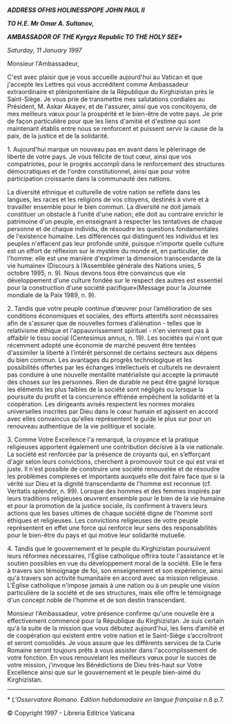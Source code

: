 ***ADDRESS OF******HIS HOLINESS******POPE JOHN PAUL II***

***TO H.E. Mr Omar A. Sultanov,***

***AMBASSADOR OF THE Kyrgyz Republic TO THE HOLY SEE\****

*Saturday, 11 January 1997*

Monsieur l'Ambassadeur,

C'est avec plaisir que je vous accueille aujourd'hui au Vatican et que j'accepte les Lettres qui vous accréditent comme Ambassadeur extraordinaire et plénipotentiaire de la République du Kirghizistan près le Saint-Siège. Je vous prie de transmettre mes salutations cordiales au Président, M. Askar Akayev, et de l'assurer, ainsi que vos concitoyens, de mes meilleurs vœux pour la prospérité et le bien-être de votre pays. Je prie de façon particulière pour que les liens d'amitié et d'estime qui sont maintenant établis entre nous se renforcent et puissent servir la cause de la paix, de la justice et de la solidarité.

1\. Aujourd'hui marque un nouveau pas en avant dans le pèlerinage de liberté de votre pays. Je vous félicite de tout cœur, ainsi que vos compatriotes, pour le progrès accompli dans le renforcement des structures démocratiques et de l'ordre constitutionnel, ainsi que pour votre participation croissante dans la communauté des nations.

La diversité ethnique et culturelle de votre nation se reflète dans les langues, les races et les religions de vos citoyens, destinés à vivre et à travailler ensemble pour le bien commun. La diversité ne doit jamais constituer un obstacle à l’unité d'une nation; elle doit au contraire enrichir le patrimoine d'un peuple, en enseignant à respecter les tentatives de chaque personne et de chaque individu, de résoudre les questions fondamentales de l'existence humaine. Les différences qui distinguent les individus et les peuples n'effacent pas leur profonde unité, puisque n’importe quelle culture est un effort de réflexion sur le mystère du monde et, en particulier, de l'homme: elle est une manière d'exprimer la dimension transcendante de la vie humaine» (Discours à l’Assemblée générale des Nations unies, 5 octobre 1995, n. 9). Nous devons tous être convaincus que «le développement d'une culture fondée sur le respect des autres est essentiel pour la construction d'une société pacifique»(Message pour la Journée mondiale de la Paix 1989, n. 9).

2\. Tandis que votre peuple continue d’œuvrer pour l’amélioration de ses conditions économiques et sociales, des efforts attentifs sont nécessaires afin de s'assurer que de nouvelles formes d’aliénation - telles que le relativisme éthique et l'appauvrissement spirituel - n'en viennent pas à affaiblir le tissu social (Centesimus annus, n. 19). Les sociétés qui n'ont que récemment adopté une économie de marché peuvent être tentées d'assimiler la liberté à l’intérêt personnel de certains secteurs aux dépens du bien commun. Les avantages du progrès technologique et les possibilités offertes par les échanges intellectuels et culturels ne devraient pas conduire à une nouvelle mentalité matérialiste qui accepte la primauté des choses sur les personnes. Rien de durable ne peut être gagné lorsque les éléments les plus faibles de la société sont négligés ou lorsque la poursuite du profit et la concurrence effrénée empêchent la solidarité et la coopération. Les dirigeants avisés respectent les normes morales universelles inscrites par Dieu dans le cœur humain et agissent en accord avec elles convaincus qu'elles représentent le guide le plus sur pour un renouveau authentique de la vie politique et sociale.

3\. Comme Votre Excellence l'a remarqué, la croyance et la pratique religieuses apportent également une contribution décisive à la vie nationale. La société est renforcée par la présence de croyants qui, en s’efforçant d'agir selon leurs convictions, cherchent à promouvoir tout ce qui est vrai et juste. Il n'est possible de construire une société renouvelée et de résoudre les problèmes complexes et importants auxquels elle doit faire face que si la vérité sur Dieu et la dignité transcendante de l'homme est reconnue (cf. Veritatis splendor, n. 99). Lorsque des hommes et des femmes inspirés par leurs traditions religieuses œuvrent ensemble pour le bien de la vie humaine et pour la promotion de la justice sociale, ils confirment à travers leurs actions que les bases ultimes de chaque société digne de l'homme sont éthiques et religieuses. Les convictions religieuses de votre peuple représentent en effet une force qui renforce leur sens des responsabilités pour le bien-être du pays et qui motive leur solidarité mutuelle.

4\. Tandis que le gouvernement et le peuple du Kirghizistan poursuivent leurs réformes nécessaires, l'Église catholique offrira toute l'assistance et le soutien possibles en vue du développement moral de la société. Elle le fera à travers son témoignage de foi, son enseignement et son expérience, ainsi qu'à travers son activité humanitaire en accord avec sa mission religieuse. L'Église catholique n'impose jamais à une nation ou à un peuple une vision particulière de la société et de ses structures, mais elle offre le témoignage d'un concept noble de l'homme et de son destin transcendant.

Monsieur l'Ambassadeur, votre présence confirme qu'une nouvelle ère a effectivement commencé pour la République du Kirghizistan. Je suis certain qu'à la suite de la mission que vous débutez aujourd'hui, les liens d’amitié et de coopération qui existent entre votre nation et le Saint-Siège s’accroîtront et seront consolidés. Je vous assure que les différents services de la Curie Romaine seront toujours prêts à vous assister dans l'accomplissement de votre fonction. En vous renouvelant les meilleurs vœux pour le succès de votre mission, j'invoque les Bénédictions de Dieu très-haut sur Votre Excellence ainsi que sur le gouvernement et le peuple bien-aimé du Kirghizistan.

* * *

\* *L'Osservatore Romano. Edition hebdomadaire en langue française* n.8 p.7.

© Copyright 1997 - Libreria Editrice Vaticana